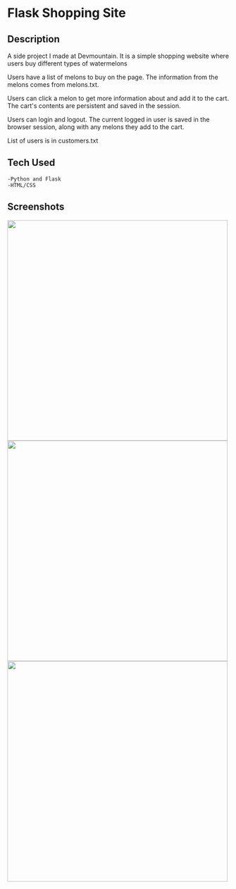# Flask Shopping Site

## Description
A side project I made at Devmountain. It is a simple shopping website where users buy different types of watermelons

Users have a list of melons to buy on the page. The information from the melons comes from melons.txt.

Users can click a melon to get more information about and add it to the cart.  The cart's contents are persistent and saved in the session.

Users can login and logout.  The current logged in user is saved in the browser session, along with any melons they add to the cart.

List of users is in customers.txt

## Tech Used
    -Python and Flask
    -HTML/CSS

## Screenshots
<img src='img/all_melons_page.png' width='500'>
<img src='img/melon_details_page.png' width='500'>
<img src='img/cart_page.png' width='500'>